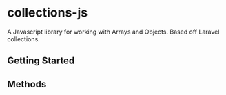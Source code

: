 # collections-js
A Javascript library for working with Arrays and Objects. Based off Laravel collections.

## Getting Started

## Methods


